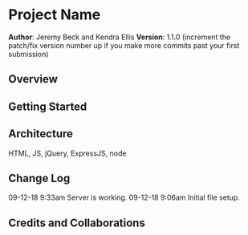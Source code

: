 # Project Name

**Author**: Jeremy Beck and Kendra Ellis
**Version**: 1.1.0 (increment the patch/fix version number up if you make more commits past your first submission)

## Overview
<!-- Provide a high level overview of what this application is and why you are building it, beyond the fact that it's an assignment for a Code Fellows 301 class. (i.e. What's your problem domain?) -->

## Getting Started
<!-- What are the steps that a user must take in order to build this app on their own machine and get it running? -->

## Architecture
HTML, JS, jQuery, ExpressJS, node

## Change Log

09-12-18 9:33am Server is working. 
09-12-18 9:06am Initial file setup.

## Credits and Collaborations
<!-- Give credit (and a link) to other people or resources that helped you build this application. -->